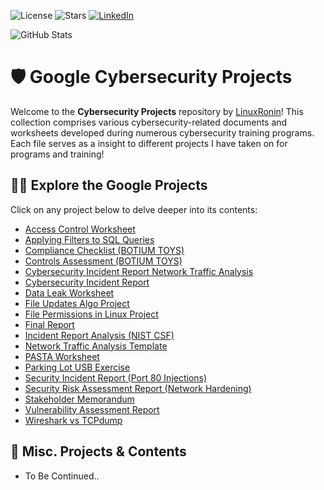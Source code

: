 ![License](https://img.shields.io/github/license/LinuxRonin/Python-Projects)
![Stars](https://img.shields.io/github/stars/LinuxRonin/Python-Projects)
[![LinkedIn](https://img.shields.io/badge/LinkedIn-Profile-blue)](https://www.linkedin.com/in/juwonbrunson/)


![GitHub Stats](https://github-readme-stats.vercel.app/api?username=LinuxRonin&show_icons=true)






# 🛡️ Google Cybersecurity Projects

Welcome to the **Cybersecurity Projects** repository by [LinuxRonin](https://github.com/LinuxRonin)! This collection comprises various cybersecurity-related documents and worksheets developed during numerous cybersecurity training programs. Each file serves as a insight to different projects I have taken on for programs and training!


## 🕵️‍♂️ Explore the Google Projects

Click on any project below to delve deeper into its contents:

- [Access Control Worksheet](Python%20Projects/Access%20control%20worksheet.md)
- [Applying Filters to SQL Queries](Python%20Projects/Applying%20filters%20to%20SQL%20Queries.md)
- [Compliance Checklist (BOTIUM TOYS)](Python%20Projects/Compliance%20checklist%20%28BOTIUM%20TOYS%29.md)
- [Controls Assessment (BOTIUM TOYS)](Python%20Projects/Controls%20assessment%20%28BOTIUM%20TOYS%29.md)
- [Cybersecurity Incident Report Network Traffic Analysis](Python%20Projects/Cybersecurity%20incident%20report%20network%20traffic%20analysis.md)
- [Cybersecurity Incident Report](Python%20Projects/Cybersecurity%20incident%20report.md)
- [Data Leak Worksheet](Python%20Projects/Data%20leak%20worksheet.md)
- [File Updates Algo Project](Python%20Projects/File%20Updates%20Algo%20Project.md)
- [File Permissions in Linux Project](Python%20Projects/File%20permissions%20in%20Linux%20project.md)
- [Final Report](Python%20Projects/Final%20report.md)
- [Incident Report Analysis (NIST CSF)](Python%20Projects/Incident-report-analysis%20%28NIST%20CSF%29.md)
- [Network Traffic Analysis Template](Python%20Projects/Network%20Traffic%20Analysis%20Template.md)
- [PASTA Worksheet](Python%20Projects/PASTA%20worksheet.md)
- [Parking Lot USB Exercise](Python%20Projects/Parking%20lot%20USB%20exercise.md)
- [Security Incident Report (Port 80 Injections)](Python%20Projects/Security-incident-report-%28Port%2080%20Injections%29.md)
- [Security Risk Assessment Report (Network Hardening)](Python%20Projects/Security-risk-assessment-report%20%28Network%20Hardening%29.md)
- [Stakeholder Memorandum](Python%20Projects/Stakeholder%20memorandum.md)
- [Vulnerability Assessment Report](Python%20Projects/Vulnerability%20assessment%20report.md)
- [Wireshark vs TCPdump](Python%20Projects/Wireshark%20vs%20TCPdump.md)


## 📂 Misc. Projects & Contents
- To Be Continued..

